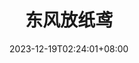 ---
title: "东风放纸鸢"
description: 
date: 2023-12-19T02:24:01+08:00
categories: 
  - 泄水置平地
tags:
  - 镇江
image: 
math: 
license: 
hidden: true
comments: true
draft: true
slug: zhenjiang-travel-2023
---